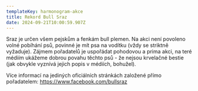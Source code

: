 ```yaml
---
templateKey: harmonogram-akce
title: Rekord Bull Sraz
date: 2024-09-21T10:00:59.907Z
---
```

Sraz je určen všem pejskům a fenkám bull plemen. Na akci není povoleno volné pobíhání psů, povinné je mít psa na vodítku (vždy se striktně vyžaduje). Zájmem pořadatelů je uspořádat pohodovou a prima akci, na teré médiím ukážeme dobrou povahu těchto psů - že nejsou krvelačné bestie (jak obvykle vyznívá jejich popis v médiích, bohužel).

Více informací na jediných oficiálních stránkách založené přímo pořadatelem: https://www.facebook.com/bullsraz